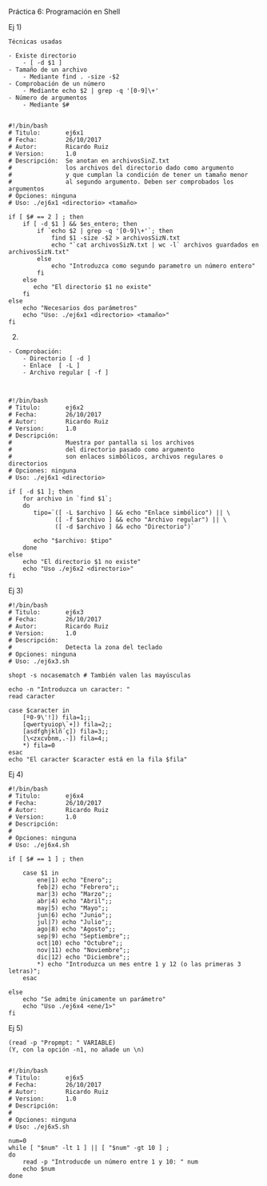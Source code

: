 Práctica 6: Programación en Shell


Ej 1)

    Técnicas usadas

    - Existe directorio 
        - [ -d $1 ]
    - Tamaño de un archivo
        - Mediante find . -size -$2
    - Comprobación de un número
        - Mediante echo $2 | grep -q '[0-9]\+'
    - Número de argumentos
        - Mediante $#


    #!/bin/bash
    # Titulo:       ej6x1
    # Fecha:        26/10/2017
    # Autor:        Ricardo Ruiz
    # Version:      1.0
    # Descripción:  Se anotan en archivosSinZ.txt 
    #               los archivos del directorio dado como argumento
    #               y que cumplan la condición de tener un tamaño menor
    #               al segundo argumento. Deben ser comprobados los argumentos
    # Opciones: ninguna
    # Uso: ./ej6x1 <directorio> <tamaño>

    if [ $# == 2 ] ; then
        if [ -d $1 ] && $es_entero; then
            if `echo $2 | grep -q '[0-9]\+'`; then
                find $1 -size -$2 > archivosSizN.txt
                echo "`cat archivosSizN.txt | wc -l` archivos guardados en archivosSizN.txt"
            else
                echo "Introduzca como segundo parametro un número entero"
            fi
        else
           echo "El directorio $1 no existe"
        fi
    else
        echo "Necesarios dos parámetros"
        echo "Uso: ./ej6x1 <directorio> <tamaño>"
    fi


2)

    - Comprobación:
        - Directorio [ -d ]
        - Enlace  [ -L ]
        - Archivo regular [ -f ]



    #!/bin/bash
    # Titulo:       ej6x2
    # Fecha:        26/10/2017
    # Autor:        Ricardo Ruiz
    # Version:      1.0
    # Descripción:  
    #               Muestra por pantalla si los archivos
    #               del directorio pasado como argumento
    #               son enlaces simbólicos, archivos regulares o directorios
    # Opciones: ninguna
    # Uso: ./ej6x1 <directorio>

    if [ -d $1 ]; then
        for archivo in `find $1`;
        do
           tipo=`([ -L $archivo ] && echo "Enlace simbólico") || \
                 ([ -f $archivo ] && echo "Archivo regular") || \
                 ([ -d $archivo ] && echo "Directorio")`

           echo "$archivo: $tipo"
        done
    else
        echo "El directorio $1 no existe"
        echo "Uso ./ej6x2 <directorio>"
    fi

Ej 3)


    #!/bin/bash
    # Titulo:       ej6x3
    # Fecha:        26/10/2017
    # Autor:        Ricardo Ruiz
    # Version:      1.0
    # Descripción:  
    #               Detecta la zona del teclado
    # Opciones: ninguna
    # Uso: ./ej6x3.sh

    shopt -s nocasematch # También valen las mayúsculas

    echo -n "Introduzca un caracter: "
    read caracter

    case $caracter in
        [º0-9\'!]) fila=1;;
        [qwertyuiop\`+]) fila=2;;
        [asdfghjklñ´ç]) fila=3;;
        [\<zxcvbnm,.-]) fila=4;;
        *) fila=0
    esac
    echo "El caracter $caracter está en la fila $fila"


Ej 4)


    #!/bin/bash
    # Titulo:       ej6x4
    # Fecha:        26/10/2017
    # Autor:        Ricardo Ruiz
    # Version:      1.0
    # Descripción:  
    #               
    # Opciones: ninguna
    # Uso: ./ej6x4.sh

    if [ $# == 1 ] ; then

        case $1 in
            ene|1) echo "Enero";;
            feb|2) echo "Febrero";;
            mar|3) echo "Marzo";;
            abr|4) echo "Abril";;
            may|5) echo "Mayo";;
            jun|6) echo "Junio";;
            jul|7) echo "Julio";;
            ago|8) echo "Agosto";;
            sep|9) echo "Septiembre";;
            oct|10) echo "Octubre";;
            nov|11) echo "Noviembre";;
            dic|12) echo "Diciembre";;
            *) echo "Introduzca un mes entre 1 y 12 (o las primeras 3 letras)";
        esac

    else 
        echo "Se admite únicamente un parámetro"
        echo "Uso ./ej6x4 <ene/1>"
    fi

Ej 5)

    (read -p "Propmpt: " VARIABLE)
    (Y, con la opción -n1, no añade un \n)


    #!/bin/bash
    # Titulo:       ej6x5
    # Fecha:        26/10/2017
    # Autor:        Ricardo Ruiz
    # Version:      1.0
    # Descripción:  
    #               
    # Opciones: ninguna
    # Uso: ./ej6x5.sh

    num=0
    while [ "$num" -lt 1 ] || [ "$num" -gt 10 ] ; 
    do
        read -p "Introducde un número entre 1 y 10: " num
        echo $num
    done
